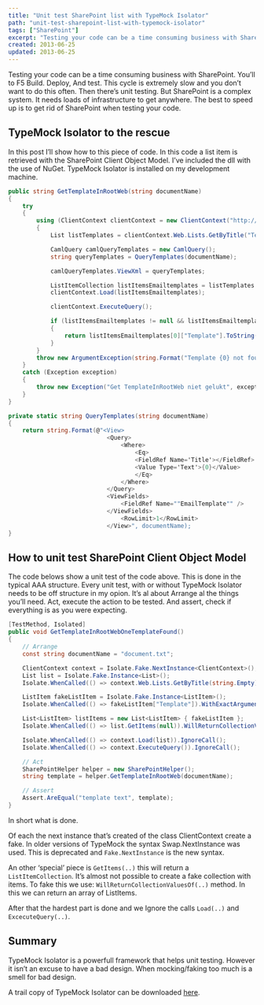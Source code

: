 ```yaml
---
title: "Unit test SharePoint list with TypeMock Isolator"
path: "unit-test-sharepoint-list-with-typemock-isolator"
tags: ["SharePoint"]
excerpt: "Testing your code can be a time consuming business with SharePoint. You’ll to F5 Build. Deploy, And test. This cycle is extremely slow and you don’t want to do this often. Then there’s unit testing. But SharePoint is a complex system. It needs loads of infrastructure to get anywhere. The best to speed up is to get rid of SharePoint when testing your code."
created: 2013-06-25
updated: 2013-06-25
---
```



Testing your code can be a time consuming business with SharePoint. You’ll to F5 Build. Deploy, And test. This cycle is extremely slow and you don’t want to do this often. Then there’s unit testing. But SharePoint is a complex system. It needs loads of infrastructure to get anywhere. The best to speed up is to get rid of SharePoint when testing your code.

## TypeMock Isolator to the rescue

In this post I’ll show how to this piece of code. In this code a list item is retrieved with the SharePoint Client Object Model. I’ve included the dll with the use of NuGet. TypeMock Isolator is installed on my development machine.

```csharp
public string GetTemplateInRootWeb(string documentName)
{
	try
	{
		using (ClientContext clientContext = new ClientContext("http://localhost"))
		{
			List listTemplates = clientContext.Web.Lists.GetByTitle("TemplateList");

			CamlQuery camlQueryTemplates = new CamlQuery();
			string queryTemplates = QueryTemplates(documentName);

			camlQueryTemplates.ViewXml = queryTemplates;

			ListItemCollection listItemsEmailtemplates = listTemplates.GetItems(camlQueryTemplates);
			clientContext.Load(listItemsEmailtemplates);

			clientContext.ExecuteQuery();

			if (listItemsEmailtemplates != null && listItemsEmailtemplates.Count == 1)
			{
				return listItemsEmailtemplates[0]["Template"].ToString();
			}
		}
		throw new ArgumentException(string.Format("Template {0} not found", documentName));
	}
	catch (Exception exception)
	{
		throw new Exception("Get TemplateInRootWeb niet gelukt", exception);
	}
}

private static string QueryTemplates(string documentName)
{
	return string.Format(@"<View>
							<Query>
								<Where>
									<Eq>
									<FieldRef Name='Title'></FieldRef>
									<Value Type='Text'>{0}</Value>
									</Eq>
								</Where>
							</Query>                                          
							<ViewFields>
								<FieldRef Name=""EmailTemplate"" />
							</ViewFields>
								<RowLimit>1</RowLimit>     
							</View>", documentName);
}
```

## How to unit test SharePoint Client Object Model

The code belows show a unit test of the code above. This is done in the typical AAA structure. Every unit test, with or without TypeMock Isolator needs to be off structure in my opion. It’s al about Arrange al the things you’ll need. Act, execute the action to be tested. And assert, check if everything is as you were expecting.

```csharp
[TestMethod, Isolated]
public void GetTemplateInRootWebOneTemplateFound()
{
	// Arrange
	const string documentName = "document.txt";

	ClientContext context = Isolate.Fake.NextInstance<ClientContext>();
	List list = Isolate.Fake.Instance<List>();
	Isolate.WhenCalled(() => context.Web.Lists.GetByTitle(string.Empty)).WillReturn(list);

	ListItem fakeListItem = Isolate.Fake.Instance<ListItem>();
	Isolate.WhenCalled(() => fakeListItem["Template"]).WithExactArguments().WillReturn("template text");

	List<ListItem> listItems = new List<ListItem> { fakeListItem };
	Isolate.WhenCalled(() => list.GetItems(null)).WillReturnCollectionValuesOf(listItems);

	Isolate.WhenCalled(() => context.Load(list)).IgnoreCall();
	Isolate.WhenCalled(() => context.ExecuteQuery()).IgnoreCall();

	// Act
	SharePointHelper helper = new SharePointHelper();
	string template = helper.GetTemplateInRootWeb(documentName);

	// Assert
	Assert.AreEqual("template text", template);
}
```

In short what is done.

Of each the next instance that’s created of the class ClientContext create a fake. In older versions of TypeMock the syntax Swap.NextInstance was used. This is deprecated and `Fake.NextInstance` is the new syntax.

An other ‘special’ piece is `GetItems(..)` this will return a `ListItemCollection`. It’s almost not possible to create a fake collection with items. To fake this we use: `WillReturnCollectionValuesOf(..)` method. In this we can return an array of ListItems.

After that the hardest part is done and we Ignore the calls `Load(..)` and `ExcecuteQuery(..)`.

## Summary

TypeMock Isolator is a powerfull framework that helps unit testing. However it isn’t an excuse to have a bad design. When mocking/faking too much is a smell for bad design.

A trail copy of TypeMock Isolator can be downloaded [here](http://www.typemock.com/).
